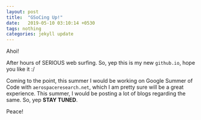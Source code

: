 ```yaml
---
layout: post
title:  "GSoCing Up!"
date:   2019-05-10 03:10:14 +0530
tags: nothing
categories: jekyll update
---
```

Ahoi! 

After hours of SERIOUS web surfing. So, yep this is my new `github.io`, hope you like it :/

Coming to the point, this summer I would be working on Google Summer of Code with `aerospaceresearch.net`, which I am pretty sure will be a great experience. This summer, I would be posting a lot of blogs regarding the same. So, yep **STAY TUNED**.  

Peace!

<!-- BELOW IS WHAT USED TO BE HERE, REFER FOR ANY REFERENCE ON USING THIS THEME -->
<!-- You’ll find this post in your `_posts` directory. Go ahead and edit it and re-build the site to see your changes. You can rebuild the site in many different ways, but the most common way is to run `jekyll serve`, which launches a web server and auto-regenerates your site when a file is updated.

To add new posts, simply add a file in the `_posts` directory that follows the convention `YYYY-MM-DD-name-of-post.ext` and includes the necessary front matter. Take a look at the source for this post to get an idea about how it works.

Jekyll also offers powerful support for code snippets:

{% highlight ruby %}
def print_hi(name)
  puts "Hi, #{name}"
end
print_hi('Tom')
#=> prints 'Hi, Tom' to STDOUT.
{% endhighlight %}

Check out the [Jekyll docs][jekyll-docs] for more info on how to get the most out of Jekyll. File all bugs/feature requests at [Jekyll’s GitHub repo][jekyll-gh]. If you have questions, you can ask them on [Jekyll Talk][jekyll-talk]. -->
